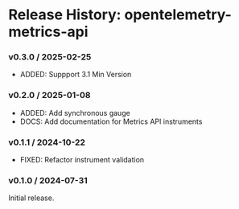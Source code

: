 # Release History: opentelemetry-metrics-api

### v0.3.0 / 2025-02-25

* ADDED: Suppport 3.1 Min Version

### v0.2.0 / 2025-01-08

* ADDED: Add synchronous gauge
* DOCS: Add documentation for Metrics API instruments

### v0.1.1 / 2024-10-22

* FIXED: Refactor instrument validation

### v0.1.0 / 2024-07-31

Initial release.
